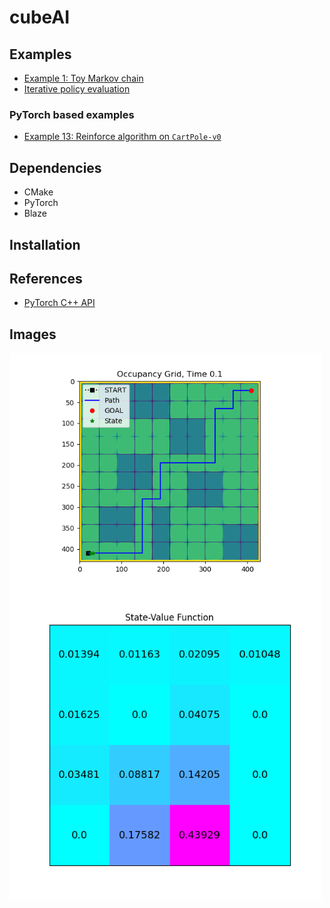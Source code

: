 # cubeAI


## Examples

- <a href="#">Example 1: Toy Markov chain</a>
- <a href="#">Iterative policy evaluation</a>


### PyTorch based examples

- <a href="examples/exampple_13/example_13.cpp">Example 13: Reinforce algorithm on ```CartPole-v0```</a>


## Dependencies

- CMake
- PyTorch
- Blaze

## Installation


## References

- <a href="https://pytorch.org/cppdocs/">PyTorch C++ API</a>


## Images

<img src="images/path_following.gif"
     alt="Carrot Path Following"
     style="float: left; margin-right: 10px; width: 500px;" />
     
<img src="images/state_value_function.png" 
     alt="State value function"
     style="float:left;margin-right:10px;width:500px;"/>
